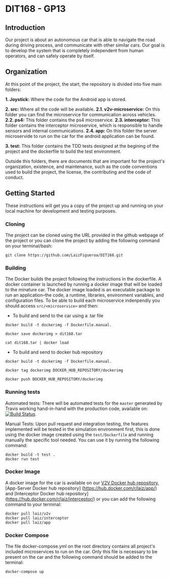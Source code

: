 # DIT168 - GP13



## Introduction
Our project is about an autonomous car that is able to navigate the road during driving process, and communicate with other similar cars. Our goal is to develop the system that is completely independent from human operators, and can safely operate by itself.


## Organization
At this point of the project, the start, the repository is divided into five main folders: 

**1. Joystick:** Where the code for the Android app is stored.

**2. src:** Where all the code will be available.
      **2.1. v2v-microservice:** On this folder you can find the microservice for communication across vehicles.
      **2.2. ps4:** This folder contains the ps4 microservice.
      **2.3. interceptor:** This folder contains the interceptor microservice, which is responsible to handle sensors and internal communications.
      **2.4. app:** On this folder the server microservide to run on the car for the android application can be found. 

**3. test:** This folder contains the TDD tests designed at the begining of the project and the dockerfile to build the test environment.

Outside this folders, there are documents that are important for the project's organization, existence, and maintenance, such as the code conventions used to build the project, the license, the contributing and the code of conduct.

## Getting Started
These instructions will get you a copy of the project up and running on your local machine for development and testing purposes.

### Cloning
The project can be cloned using the URL provided in the github webpage of the project or you can clone the project by adding the following command on your terminal/bash:
```
git clone https://github.com/LaizFigueroa/DIT168.git
```
### Building
The Docker builds the project following the instructions in the dockerfile. A docker container is launched by running a docker image that will be loaded to the minature car. The docker image loaded is an executable package to run an application–the code, a runtime, libraries, environment variables, and configuration files. To be able to build each microservice indenpendly you should access `src/<microservice>` and then:


- To build and send to the car using a .tar file
```
docker build -t dockerimg -f Dockerfile.manual.

docker save dockerimg > dit168.tar

cat dit168.tar | docker load
```
- To build and send to docker hub repository
```
docker build -t dockerimg -f Dockerfile.manual.

docker tag dockerimg DOCKER_HUB_REPOSITORY/dockerimg

docker push DOCKER_HUB_REPOSITORY/dockerimg
```

### Running tests
Automated tests: There will be automated tests for the `master` generated by Travis working hand-in-hand with the production code, available on: [![Build Status](https://travis-ci.org/LaizFigueroa/DIT168.svg?branch=master)](https://travis-ci.org/LaizFigueroa/DIT168).

Manual Tests: Upon pull request and integration testing, the features implemented will be tested in the simulation environment first, this is done using the docker image created using the `test/Dockerfile` and running manually the specific tool needed. You can use it by running the following command:
```
docker build -t test .
docker run test
```
### Docker Image
A docker image for the car is available on our [V2V Docker hub repository](https://hub.docker.com/r/laiz/v2v/), [App-Server Docker hub repository] (https://hub.docker.com/r/laiz/app/) and [Interceptor Docker hub repository] (https://hub.docker.com/r/laiz/interceptor/) or you can add the following command to your terminal:
```
docker pull laiz/v2v
docker pull laiz/interceptor
docker pull laiz/app
```
### Docker Compose
The file docker-compose.yml on the root directory contains all project's included microservices to run on the car. Only this file is necessary to be present on the car and the following command should be added to the terminal:
```
docker-compose up
```
